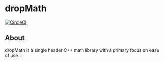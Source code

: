 # dropMath

[![CircleCI](https://circleci.com/gh/DropSoftCommunity/dropMath/tree/main.svg?style=svg)](https://circleci.com/gh/DropSoftCommunity/dropMath/tree/main)

## About
dropMath is a single header C++ math library with a primary focus on
ease of use.
:
